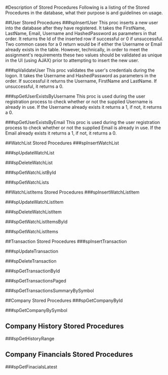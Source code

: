 #Description of Stored Procedures
Following is a listing of the Stored Procedures in the database, what their purpose is and guidelines on usage.

##User Stored Procedures
###spInsertUser
This proc inserts a new user into the database after they have registered. It takes the FirstName, LastName, Email, Username and HashedPassword as parameters in that order. It returns the Id of the inserted row if successful or 0 if unsuccessful. Two common cases for a 0 return would be if either the Username or Email already exists in the table. However, technically, in order to meet the assignment's requirements these two values should be validated as unique in the UI (using AJAX) prior to attempting to insert the new user.

###spValidateUser
This proc validates the user's credentials during the logon. It takes the Username and HashedPassword as parameters in the order. If successful it returns the Username, FirstName and LastName. If unsuccessful, it returns a 0.

###spGetUserExistsByUsername
This proc is used during the user registration process to check whether or not the supplied Username is already in use. If the Username already exists it returns a 1, if not, it returns a 0.

###spGetUserExistsByEmail
This proc is used during the user registration process to check whether or not the supplied Email is already in use. If the Email already exists it returns a 1, if not, it returns a 0.

##WatchList Stored Procedures
###spInsertWatchList

###spUpdateWatchList

###spDeleteWatchList

###spGetWatchListById

###spGetWatchLists

##WatchListItems Stored Procedures
###spInsertWatchListItem

###spUpdateWatchListItem

###spDeleteWatchListItem

###spGetWatchListItemsById

###spGetWatchListItems

##Transaction Stored Procedures
###spInsertTransaction

###spUpdateTransaction

###spDeleteTransaction

###spGetTransactionById

###spGetTransactionsPaged

###spGetTransactionsSummaryBySymbol

##Company Stored Procedures
###spGetCompanyById

###spGetCompanyBySymbol

## Company History Stored Procedures
###spGetHistoryRange

## Company Financials Stored Procedures
###spGetFinacialsLatest
